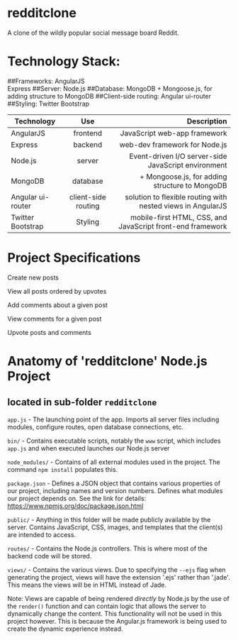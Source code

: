 # redditclone
A clone of the wildly popular social message board Reddit. 
<br>
# Technology Stack:
##Frameworks:
AngularJS
<br>
Express
##Server:
Node.js
##Database:
MongoDB + Mongoose.js, for adding structure to MongoDB
##Client-side routing:
Angular ui-router
<br>
##Styling:
Twitter Bootstrap

| Technology    	| Use           	  | Description     										  |
| ------------------|:-------------------:| ----------------:										  |
| AngularJS     	| frontend 			  |JavaScript web-app framework								  |
| Express   		| backend 			  | web-dev framework for Node.js							  |
| Node.js 			| server     |Event-driven I/O server-side JavaScript environment				  |
| MongoDB			| database			  |	+ Mongoose.js, for adding structure to MongoDB            |
| Angular ui-router | client-side routing |solution to flexible routing with nested views in AngularJS|
| Twitter Bootstrap | Styling			  |mobile-first HTML, CSS, and JavaScript front-end framework |


# Project Specifications

Create new posts

View all posts ordered by upvotes

Add comments about a given post

View comments for a given post

Upvote posts and comments

# Anatomy of 'redditclone' Node.js Project
## located in sub-folder `redditclone`
`app.js` - The launching point of the app. Imports all server files
including modules, configure routes, open database connections, etc.

`bin/` - Contains executable scripts, notably the `www` script, which
includes `app.js` and when executed launches our Node.js server

`node_modules/` - Contains of all external modules used in the project.
The command `npm install` populates this.

`package.json` - Defines a JSON object that contains various properties
of our project, including names and version numbers.
Defines what modules our project depends on. See the link for details:
https://www.npmjs.org/doc/package.json.html

`public/` - Anything in this folder will be made publicly available by
the server. Contains JavaScript, CSS, images, and templates that
the client(s) are intended to access.

`routes/` - Contains the Node.js controllers. This is where most of the
backend code will be stored.

`views/` - Contains the various views. Due to specifying the `--ejs` flag
when generating the project, views will have the extension '.ejs' rather
than '.jade'. This means the views will be in HTML instead of Jade.

Note: Views are capable of being rendered <i>directly</i> by Node.js
by the use of the `render()` function and can contain logic that allows
the server to dynamically change the content. This functionality will
not be used in this project however. This is because the Angular.js
framework is being used to create the dynamic experience instead.
